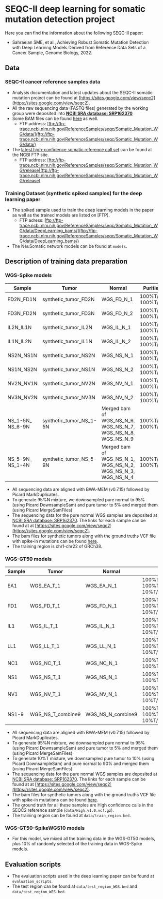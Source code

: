 # SEQC-II deep learning for somatic mutation detection project
Here you can find the information about the following SEQC-II paper:
* Sahraeian SME, et al., Achieving Robust Somatic Mutation Detection with Deep Learning Models Derived from Reference Data Sets of a Cancer Sample, Genome Biology, 2022.

## Data
### SEQC-II cancer reference samples data
* Analysis documentation and latest updates about the SEQC-II somatic mutation project can be found at [https://sites.google.com/view/seqc2](https://sites.google.com/view/seqc2).
* All the raw sequencing data (FASTQ files) generated by the working group were deposited into [**NCBI SRA database: SRP162370**](https://trace.ncbi.nlm.nih.gov/Traces/sra/?study=SRP162370)
* Some BAM files can be found [here](http://bit.ly/seqc2_smwg_data) as well.
    * FTP address: [ftp://ftp-trace.ncbi.nlm.nih.gov/ReferenceSamples/seqc/Somatic_Mutation_WG/data/](ftp://ftp-trace.ncbi.nlm.nih.gov/ReferenceSamples/seqc/Somatic_Mutation_WG/data/)
* The [latest high-confidence somatic reference call set](http://bit.ly/somatic_call_set) can be found at the NCBI FTP site.
    * FTP address: [ftp://ftp-trace.ncbi.nlm.nih.gov/ReferenceSamples/seqc/Somatic_Mutation_WG/release](ftp://ftp-trace.ncbi.nlm.nih.gov/ReferenceSamples/seqc/Somatic_Mutation_WG/release)

### Training Dataset (synthetic spiked samples) for the deep learning paper
* The spiked sample used to train the deep learning models in the paper as well as the trained models are listed 
 on [FTP].
    * FTP adress: [ftp://ftp-trace.ncbi.nlm.nih.gov/ReferenceSamples/seqc/Somatic_Mutation_WG/data/DeepLearning_bams/](ftp://ftp-trace.ncbi.nlm.nih.gov/ReferenceSamples/seqc/Somatic_Mutation_WG/data/DeepLearning_bams/)
* The NeuSomatic network models can be found at `models`.

## Description of training data preparation
### WGS-Spike models

Sample | Tumor | Normal | Purities used
--------------------|----------------------------|------------------|---------------------
FD2N_FD1N | synthetic_tumor_FD2N | WGS_FD_N_1 | 100%T/100%N, 100%T/95%N
FD3N_FD2N | synthetic_tumor_FD3N | WGS_FD_N_2 | 100%T/100%N, 100%T/95%N
IL2N_IL1N | synthetic_tumor_IL2N | WGS_IL_N_1 | 100%T/100%N, 100%T/95%N
IL1N_IL2N | synthetic_tumor_IL1N | WGS_IL_N_2 | 100%T/100%N, 100%T/95%N
NS2N_NS1N | synthetic_tumor_NS2N | WGS_NS_N_1 | 100%T/100%N, 100%T/95%N
NS1N_NS2N | synthetic_tumor_NS1N | WGS_NS_N_2 | 100%T/100%N, 100%T/95%N
NV2N_NV1N | synthetic_tumor_NV2N | WGS_NV_N_1 | 100%T/100%N, 100%T/95%N
NV3N_NV2N | synthetic_tumor_NV3N | WGS_NV_N_2 | 100%T/100%N, 100%T/95%N
NS_1-5N_ NS_6-9N | synthetic_tumor_NS_1-5N | Merged bam of WGS_NS_N_6, WGS_NS_N_7, WGS_NS_N_8, WGS_NS_N_9 | 100%T/100%N, 100%T/95%N
NS_5-9N_ NS_1-4N | synthetic_tumor_NS_5-9N | Merged bam of WGS_NS_N_1, WGS_NS_N_2, WGS_NS_N_3, WGS_NS_N_4 | 100%T/100%N, 100%T/95%N


* All sequencing data are aligned with BWA-MEM (v0.7.15) followed by Picard MarkDuplicates.
* To generate 95%N mixture, we downsampled pure normal to 95% (using Picard DownsampleSam) and pure tumor to 5% and merged them (using Picard MergeSamFiles)
* The sequencing data for the pure normal WGS samples are deposited at [NCBI SRA database: SRP162370](https://trace.ncbi.nlm.nih.gov/Traces/sra/?study=SRP162370). The links for each sample can be found at at [https://sites.google.com/view/seqc2](https://sites.google.com/view/seqc2).
* The bam files for synthetic tumors along with the ground truths VCF file with spike-in mutations can be found [here](ftp://ftp-trace.ncbi.nlm.nih.gov/ReferenceSamples/seqc/Somatic_Mutation_WG/data/DeepLearning_bams/).
* The training region is chr1-chr22 of GRCh38.

### WGS-GT50 models

Sample | Tumor | Normal | Purities used
--------------------|----------------------------|------------------------|--------------------------
EA1 | WGS_EA_T_1 | WGS_EA_N_1 | 100%T/100%N, 100%T/95%N, 10%T/100%N 
FD1 | WGS_FD_T_1 | WGS_FD_N_1 | 100%T/100%N, 100%T/95%N, 10%T/100%N 
IL1 | WGS_IL_T_1 | WGS_IL_N_1 | 100%T/100%N, 100%T/95%N, 10%T/100%N 
LL1 | WGS_LL_T_1 | WGS_LL_N_1 | 100%T/100%N, 100%T/95%N, 10%T/100%N 
NC1 | WGS_NC_T_1 | WGS_NC_N_1 | 100%T/100%N, 100%T/95%N,10%T/100%N 
NS1 | WGS_NS_T_1 | WGS_NS_N_1 | 100%T/100%N, 100%T/95%N,10%T/100%N 
NV1 | WGS_NV_T_1 | WGS_NV_N_1 | 100%T/100%N, 100%T/95%N, 10%T/100%N 
NS1-9 | WGS_NS_T_combine9 | WGS_NS_N_combine9 | 100%T/100%N, 100%T/95%N, 10%T/100%N 


* All sequencing data are aligned with BWA-MEM (v0.7.15) followed by Picard MarkDuplicates.
* To generate 95%N mixture, we downsampled pure normal to 95% (using Picard DownsampleSam) and pure tumor to 5% and merged them (using Picard MergeSamFiles)
* To generate 10%T mixture, we downsampled pure tumor to 10% (using Picard DownsampleSam) and pure normal to 90% and merged them (using Picard MergeSamFiles)
* The sequencing data for the pure normal WGS samples are deposited at [NCBI SRA database: SRP162370](https://trace.ncbi.nlm.nih.gov/Traces/sra/?study=SRP162370). The links for each sample can be found at at [https://sites.google.com/view/seqc2](https://sites.google.com/view/seqc2).
* The bam files for synthetic tumors along with the ground truths VCF file with spike-in mutations can be found [here](ftp://ftp-trace.ncbi.nlm.nih.gov/ReferenceSamples/seqc/Somatic_Mutation_WG/data/DeepLearning_bams/).
* The ground truth for all these samples are High confidence calls in the SEQC2 reference sample (`data/High.v1.0.vcf.gz`).
* The training region can be found at `data/train_region.bed`.

### WGS-GT50-SpikeWGS10 models
* For this model, we mixed all the training data in the WGS-GT50 models, plus 10% of randomly selected of the training data in WGS-Spike models.

## Evaluation scripts 
* The evaluation scripts used in the deep learning paper can be found at `evaluation_scripts`.
* The test region can be found at `data/test_region_WGS.bed` and `data/test_region_WES.bed`.
